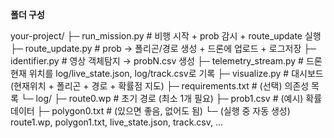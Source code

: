 **폴더 구성**

your-project/
├─ run_mission.py          # 비행 시작 + prob 감시 + route_update 실행
├─ route_update.py         # prob → 폴리곤/경로 생성 + 드론에 업로드 + 로그저장
├─ identifier.py           # 영상 객체탐지 → probN.csv 생성
├─ telemetry_stream.py     # 드론 현재 위치를 log/live_state.json, log/track.csv로 기록
├─ visualize.py            # 대시보드 (현재위치 + 폴리곤 + 경로 + 확률점 지도)
├─ requirements.txt        # (선택) 의존성 목록
└─ log/
   ├─ route0.wp            # 초기 경로 (최소 1개 필요)
   ├─ prob1.csv            # (예시) 확률 데이터
   ├─ polygon0.txt         # (있으면 좋음, 없어도 됨)
   └─ (실행 중 자동 생성) route1.wp, polygon1.txt, live_state.json, track.csv, ...